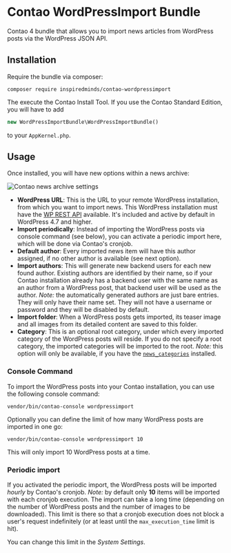 Contao WordPressImport Bundle
=====================

Contao 4 bundle that allows you to import news articles from WordPress posts via the WordPress JSON API.

## Installation

Require the bundle via composer:
```
composer require inspiredminds/contao-wordpressimport
```
The execute the Contao Install Tool. If you use the Contao Standard Edition, you will have to add
```php
new WordPressImportBundle\WordPressImportBundle()
```
to your `AppKernel.php`.

## Usage

Once installed, you will have new options within a news archive:

![Contao news archive settings](https://github.com/inspiredminds/contao-wordpressimport/raw/master/newsarchive-settings.png)

* __WordPress URL__: This is the URL to your remote WordPress installation, from which you want to import news. This WordPress installation must have the [WP REST API](http://v2.wp-api.org/) available. It's included and active by default in WordPress 4.7 and higher.
* __Import periodically__: Instead of importing the WordPress posts via console command (see below), you can activate a periodic import here, which will be done via Contao's cronjob.
* __Default author__: Every imported news item will have this author assigned, if no other author is available (see next option).
* __Import authors__: This will generate new backend users for each new found author. Existing authors are identified by their name, so if your Contao installation already has a backend user with the same name as an author from a WordPress post, that backend user will be used as the author. _Note:_ the automatically generated authors are just bare entries. They will only have their name set. They will not have a username or password and they will be disabled by default.
* __Import folder__: When a WordPress posts gets imported, its teaser image and all images from its detailed content are saved to this folder.
* __Category__: This is an optional root category, under which every imported category of the WordPress posts will reside. If you do not specify a root category, the imported categories will be imported to the root. _Note:_ this option will only be available, if you have the [`news_categories`](https://github.com/codefog/contao-news_categories) installed.

### Console Command

To import the WordPress posts into your Contao installation, you can use the following console command:
```
vendor/bin/contao-console wordpressimport
```
Optionally you can define the limit of how many WordPress posts are imported in one go:
```
vendor/bin/contao-console wordpressimport 10
```
This will only import 10 WordPress posts at a time.

### Periodic import

If you activated the periodic import, the WordPress posts will be imported _hourly_ by Contao's cronjob. _Note:_ by default only __10__ items will be imported with each cronjob execution. The import can take a long time (depending on the number of WordPress posts and the number of images to be downloaded). This limit is there so that a cronjob execution does not block a user's request indefinitely (or at least until the `max_execution_time` limit is hit).

You can change this limit in the _System Settings_.
